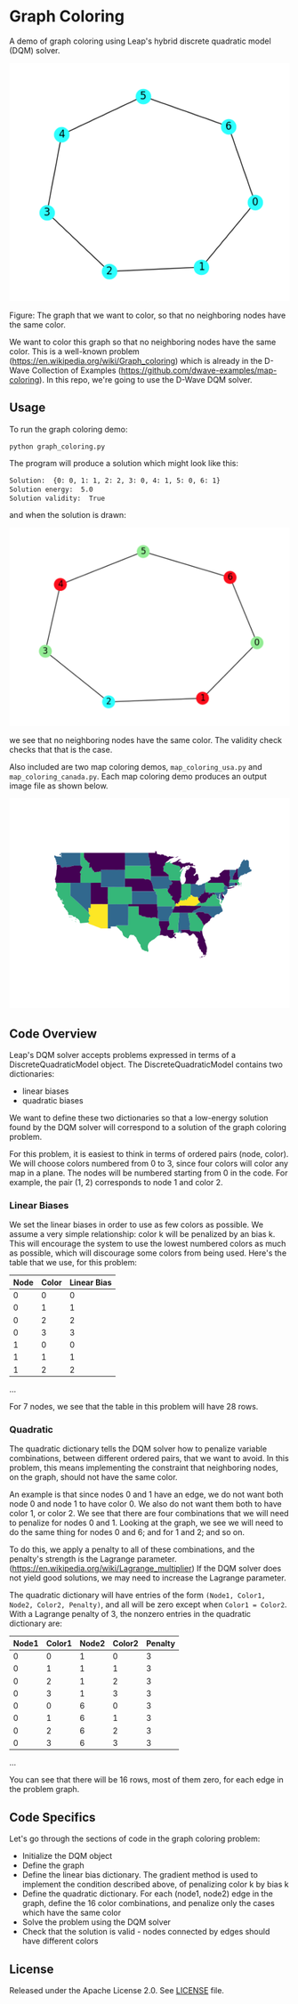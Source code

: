 # Graph Coloring

A demo of graph coloring using Leap's hybrid discrete quadratic model (DQM) solver.

![Original Plot](readme_imgs/not_color_yet.png)

Figure: The graph that we want to color, so that no neighboring nodes have the same color.

We want to color this graph so that no neighboring nodes have the same color. This is a well-known problem (https://en.wikipedia.org/wiki/Graph_coloring) which is already in the D-Wave Collection of Examples (https://github.com/dwave-examples/map-coloring). In this repo, we're going to use the D-Wave DQM solver.

## Usage

To run the graph coloring demo:

```bash
python graph_coloring.py
```

The program will produce a solution which might look like this:

```
Solution:  {0: 0, 1: 1, 2: 2, 3: 0, 4: 1, 5: 0, 6: 1}
Solution energy:  5.0
Solution validity:  True
```

and when the solution is drawn:

![Color Plot](readme_imgs/color.png)

we see that no neighboring nodes have the same color. The validity check checks that that is the case.

Also included are two map coloring demos, `map_coloring_usa.py` and `map_coloring_canada.py`. Each map coloring demo produces an output image file as shown below.

![USA Map](readme_imgs/result_usa.png)

## Code Overview
Leap's DQM solver accepts problems expressed in terms of a DiscreteQuadraticModel object. The DiscreteQuadraticModel contains two dictionaries:

* linear biases
* quadratic biases

We want to define these two dictionaries so that a low-energy solution found by the DQM solver will correspond to a solution of the graph coloring problem.

For this problem, it is easiest to think in terms of ordered pairs (node, color). We will choose colors numbered from 0 to 3, since four colors will color any map in a plane. The nodes will be numbered starting from 0 in the code. For example, the pair (1, 2) corresponds to node 1 and color 2.

### Linear Biases

We set the linear biases in order to use as few colors as possible. We assume 
a very simple relationship: color k will be penalized by an bias k. This will 
encourage the system to use the lowest numbered colors as much as possible, 
which will discourage some colors from being used. 
Here's the table that we use, for this problem:

|Node|Color|Linear Bias|
|----|-----|-----------|
|0|0|0|
|0|1|1|
|0|2|2|
|0|3|3|
|1|0|0|
|1|1|1|
|1|2|2|
...

For 7 nodes, we see that the table in this problem will have 28 rows.

### Quadratic

The quadratic dictionary tells the DQM solver how to penalize variable combinations, between different ordered pairs, that we want to avoid. In this problem, this means implementing the constraint that neighboring nodes, on the graph, should not have the same color.

An example is that since nodes 0 and 1 have an edge, we do not want both node 0 and node 1 to have color 0. We also do not want them both to have color 1, or color 2. We see that there are four combinations that we will need to penalize for nodes 0 and 1. Looking at the graph, we see we will need to do the same thing for nodes 0 and 6; and for 1 and 2; and so on.

To do this, we apply a penalty to all of these combinations, and the penalty's strength is the Lagrange parameter. (https://en.wikipedia.org/wiki/Lagrange_multiplier)
If the DQM solver does not yield good solutions, we may need to increase the Lagrange parameter.

The quadratic dictionary will have entries of the form ```(Node1, Color1, Node2, Color2, Penalty)```, and all will be zero except when ```Color1 = Color2```.
With a Lagrange penalty of 3, the nonzero entries in the quadratic dictionary are:

|Node1|Color1|Node2|Color2|Penalty|
|-----|------|-----|------|-------|
|0|0|1|0|3|
|0|1|1|1|3|
|0|2|1|2|3|
|0|3|1|3|3|
|0|0|6|0|3|
|0|1|6|1|3|
|0|2|6|2|3|
|0|3|6|3|3|
...

You can see that there will be 16 rows, most of them zero, for each edge in 
the problem graph.

## Code Specifics

Let's go through the sections of code in the graph coloring problem:

* Initialize the DQM object
* Define the graph
* Define the linear bias dictionary. The gradient method is used to implement the condition described above, of penalizing color k by bias k
* Define the quadratic dictionary. For each (node1, node2) edge in the graph, define the 16 color combinations, and penalize only the cases which have the same color
* Solve the problem using the DQM solver
* Check that the solution is valid - nodes connected by edges should have different colors

## License

Released under the Apache License 2.0. See [LICENSE](LICENSE) file.
